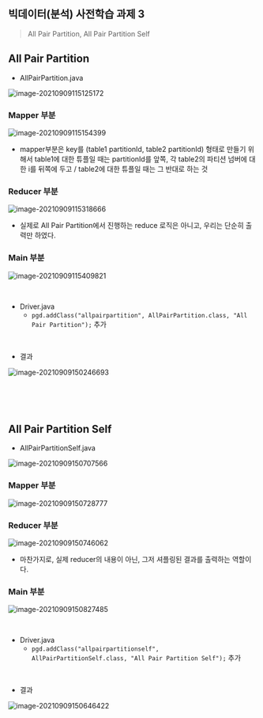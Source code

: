 ## 빅데이터(분석) 사전학습 과제 3

> All Pair Partition, All Pair Partition Self



## All Pair Partition

+ AllPairPartition.java

![image-20210909115125172](4강.assets/image-20210909115125172.png)

### Mapper 부분

![image-20210909115154399](4강.assets/image-20210909115154399.png)

+ mapper부분은 key를 (table1 partitionId, table2 partitionId) 형태로 만들기 위해서 table1에 대한 튜플일 때는 partitionId를 앞쪽, 각 table2의 파티션 넘버에 대한 i를 뒤쪽에 두고 / table2에 대한 튜플일 때는 그 반대로 하는 것

### Reducer 부분

![image-20210909115318666](4강.assets/image-20210909115318666.png)

+ 실제로 All Pair Partition에서 진행하는 reduce 로직은 아니고, 우리는 단순히 출력만 하였다.

### Main 부분

![image-20210909115409821](4강.assets/image-20210909115409821.png)

<br/>

+ Driver.java
  + `pgd.addClass("allpairpartition", AllPairPartition.class, "All Pair Partition");` 추가

<br/>

+ 결과

![image-20210909150246693](4강.assets/image-20210909150246693.png)

<br/>

<br/>

<br/>

## All Pair Partition Self

+ AllPairPartitionSelf.java

![image-20210909150707566](4강.assets/image-20210909150707566.png)

### Mapper 부분

![image-20210909150728777](4강.assets/image-20210909150728777.png)

### Reducer 부분

![image-20210909150746062](4강.assets/image-20210909150746062.png)

+ 마찬가지로, 실제 reducer의 내용이 아닌, 그저 셔플링된 결과를 출력하는 역할이다.

### Main 부분

![image-20210909150827485](4강.assets/image-20210909150827485.png)

<br/>

+ Driver.java
  + `pgd.addClass("allpairpartitionself", AllPairPartitionSelf.class, "All Pair Partition Self");` 추가

<br/>

+ 결과

![image-20210909150646422](4강.assets/image-20210909150646422.png)

